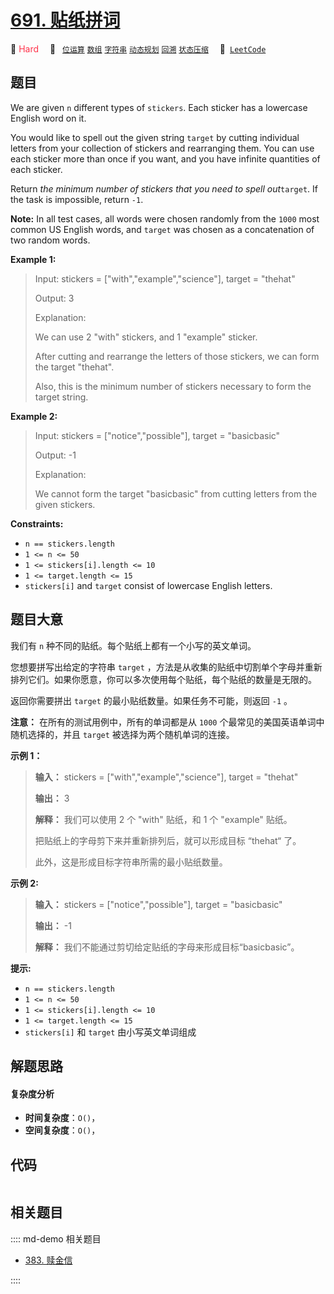 # [691. 贴纸拼词](https://leetcode.com/problems/stickers-to-spell-word)

🔴 <font color=#ff334b>Hard</font>&emsp; 🔖&ensp; [`位运算`](/leetcode/outline/tag/bit-manipulation.md) [`数组`](/leetcode/outline/tag/array.md) [`字符串`](/leetcode/outline/tag/string.md) [`动态规划`](/leetcode/outline/tag/dynamic-programming.md) [`回溯`](/leetcode/outline/tag/backtracking.md) [`状态压缩`](/leetcode/outline/tag/bitmask.md)&emsp; 🔗&ensp;[`LeetCode`](https://leetcode.com/problems/stickers-to-spell-word)


## 题目

We are given `n` different types of `stickers`. Each sticker has a lowercase
English word on it.

You would like to spell out the given string `target` by cutting individual
letters from your collection of stickers and rearranging them. You can use
each sticker more than once if you want, and you have infinite quantities of
each sticker.

Return _the minimum number of stickers that you need to spell out_`target`. If
the task is impossible, return `-1`.

**Note:** In all test cases, all words were chosen randomly from the `1000`
most common US English words, and `target` was chosen as a concatenation of
two random words.



**Example 1:**

> Input: stickers = ["with","example","science"], target = "thehat"
> 
> Output: 3
> 
> Explanation:
> 
> We can use 2 "with" stickers, and 1 "example" sticker.
> 
> After cutting and rearrange the letters of those stickers, we can form the target "thehat".
> 
> Also, this is the minimum number of stickers necessary to form the target string.

**Example 2:**

> Input: stickers = ["notice","possible"], target = "basicbasic"
> 
> Output: -1
> 
> Explanation:
> 
> We cannot form the target "basicbasic" from cutting letters from the given stickers.

**Constraints:**

  * `n == stickers.length`
  * `1 <= n <= 50`
  * `1 <= stickers[i].length <= 10`
  * `1 <= target.length <= 15`
  * `stickers[i]` and `target` consist of lowercase English letters.


## 题目大意

我们有 `n` 种不同的贴纸。每个贴纸上都有一个小写的英文单词。

您想要拼写出给定的字符串 `target` ，方法是从收集的贴纸中切割单个字母并重新排列它们。如果你愿意，你可以多次使用每个贴纸，每个贴纸的数量是无限的。

返回你需要拼出 `target` 的最小贴纸数量。如果任务不可能，则返回 `-1` 。

**注意：** 在所有的测试用例中，所有的单词都是从 `1000` 个最常见的美国英语单词中随机选择的，并且 `target` 被选择为两个随机单词的连接。



**示例 1：**

> 
> 
> 
> 
> 
> **输入：** stickers = ["with","example","science"], target = "thehat"
> 
> **输出：** 3
> 
> **解释：** 我们可以使用 2 个 "with" 贴纸，和 1 个 "example" 贴纸。
> 
> 把贴纸上的字母剪下来并重新排列后，就可以形成目标 “thehat“ 了。
> 
> 此外，这是形成目标字符串所需的最小贴纸数量。
> 
> 

**示例 2:**

> 
> 
> 
> 
> 
> **输入：** stickers = ["notice","possible"], target = "basicbasic"
> 
> **输出：** -1
> 
> **解释：** 我们不能通过剪切给定贴纸的字母来形成目标“basicbasic”。



**提示:**

  * `n == stickers.length`
  * `1 <= n <= 50`
  * `1 <= stickers[i].length <= 10`
  * `1 <= target.length <= 15`
  * `stickers[i]` 和 `target` 由小写英文单词组成


## 解题思路

#### 复杂度分析

- **时间复杂度**：`O()`，
- **空间复杂度**：`O()`，

## 代码

```javascript

```

## 相关题目

:::: md-demo 相关题目
- [383. 赎金信](./0383.md)

::::
